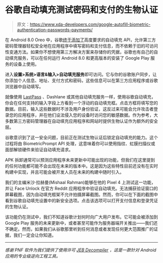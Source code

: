 # 谷歌自动填充测试密码和支付的生物认证

> 原文：<https://www.xda-developers.com/google-autofill-biometric-authentication-passwords-payments/>

在 Android 8.0 Oreo 中，谷歌[终于添加了](https://www.xda-developers.com/android-os-autofill-framework-will-finally-resolve-a-long-standing-lag-issue-with-password-managers/)高度要求的自动填充 API，允许第三方密码管理器轻松安全地在应用程序中填写密码和支付信息，而不依赖于旧的可访问性变通方法。如果你不想使用第三方解决方案来存储你的凭据，谷歌也有自己的自动填充服务，可以在任何运行 Android 8.0 和更高版本的安装了 Google Play 服务的设备上使用。

进入**设置>系统>语言&输入>自动填充服务**即可访问。它与你的谷歌账户同步，让你添加个人信息、地址、支付方式和密码，这些信息可以在第三方应用程序或谷歌浏览器中自动填写。

就像使用 [LastPass](https://www.xda-developers.com/lastpass-authenticator-update-fixes-security-vulnerability/) 、Dashlane 或其他自动填充服务一样，使用谷歌自动填充，你会在任何支持的输入字段上方看到一个浮动的自动填充框。点击方框将填写您的数据。目前，输入这些数据时不涉及用户身份验证，这反过来可能会允许攻击者登录您的应用程序，并在他们设法侵入您的设备时访问您的敏感数据。作为参考，大多数第三方密码管理器在自动填充应用程序和网站时提供生物认证作为额外的安全层。

谷歌意识到了这一安全问题，目前正在测试生物认证后锁定自动填充的能力。这个过程将由 BiometricPrompt API 处理，这意味着你可以使用指纹、虹膜扫描仪或面部解锁硬件来验证自动填充请求。

APK 拆卸通常可以预测应用程序未来更新中可能出现的功能，但我们在这里提到的任何功能都可能不会出现在未来的版本中。这是因为这些特性目前还没有在实时构建中实现，并且可能会被开发人员在未来的构建中随时引入。

我们的主编米沙·拉赫曼(Mishaal Rahman)能够在他的 Pixel 4 上测试这一功能，并让 Face Unlock 在官方 Reddit 应用程序中验证自动填充。无法捕获验证窗口的屏幕截图，因为自动填充框架不允许拍摄屏幕截图。然而，你可以在下面的截图中看到谷歌自动填充设置中的新安全选项。点击该选项可以打开支付信息和登录凭证的生物认证。

该功能仍在测试中，我们不知道谷歌计划何时向广大用户发布。它可能会被添加到 Google Play 服务的未来更新中，或者甚至可能作为服务器端开关推出——我们还不确定。然而，如果我们从谷歌那里听到任何消息或者发现任何更大范围推广的证据，我们一定会让你知道。

* * *

*感谢 PNF 软件为我们提供了使用许可 [JEB Decompiler](https://www.pnfsoftware.com/?aid=xdadev) ，这是一款针对 Android 应用的专业级逆向工程工具。*